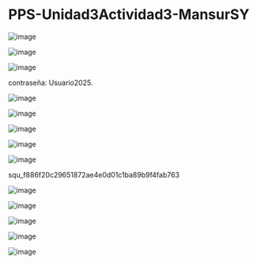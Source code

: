 # PPS-Unidad3Actividad3-MansurSY

![image](https://github.com/user-attachments/assets/3d57c9eb-4565-4cdf-9a08-828325051a46)


![image](https://github.com/user-attachments/assets/b6a88e79-4bf0-44d0-872b-48088ed78903)


![image](https://github.com/user-attachments/assets/70bc6eb7-0986-46bc-b34d-7a7be3b97b6d)

contraseña: Usuario2025.

![image](https://github.com/user-attachments/assets/35d69f51-8c8a-4588-a99f-934c4fdde551)


![image](https://github.com/user-attachments/assets/1afc5f57-3c0c-49f5-8dc4-596124f9072e)


![image](https://github.com/user-attachments/assets/55976c2c-edb5-4d6f-9faf-32b70887477f)


![image](https://github.com/user-attachments/assets/744d2a68-4199-420f-a2fa-434677509e62)


![image](https://github.com/user-attachments/assets/1e6daccc-5f1c-4a67-a7d9-279c89fe4452)

squ_f886f20c29651872ae4e0d01c1ba89b9f4fab763


![image](https://github.com/user-attachments/assets/f8104e09-c40a-48ba-8baf-627666450a0e)


![image](https://github.com/user-attachments/assets/c5103812-68ca-4773-85a8-d266238990ec)


![image](https://github.com/user-attachments/assets/0bbc5861-c2ea-4f0e-8952-48185c3440c1)


![image](https://github.com/user-attachments/assets/57cc7768-1a8a-4932-a9db-ad4432562c19)


![image](https://github.com/user-attachments/assets/39567367-f6d0-431d-a587-c4a2dd3a059d)












